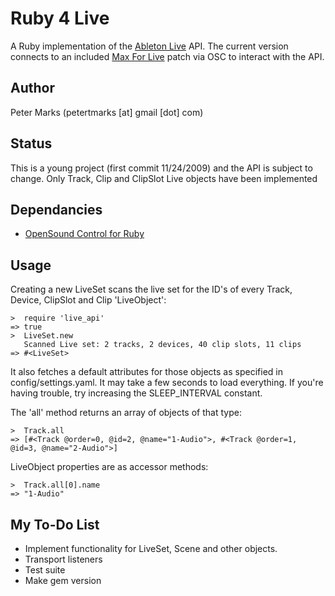 # Ruby 4 Live #

A Ruby implementation of the [Ableton Live](http://ableton.com/) API. The current version connects to an included [Max For Live](http://ableton.com/maxforlive) patch via OSC to interact with the API. 

  
## Author ##

Peter Marks (petertmarks [at] gmail [dot] com)


## Status ##

This is a young project (first commit 11/24/2009) and the API is subject to change. Only Track, Clip and ClipSlot Live objects have been implemented


## Dependancies ##

+ [OpenSound Control for Ruby](http://github.com/fugalh/rosc)


## Usage ##

Creating a new LiveSet scans the live set for the ID's of every Track, Device, ClipSlot and Clip 'LiveObject':

	>  require 'live_api'
	=> true
	>  LiveSet.new 
	   Scanned Live set: 2 tracks, 2 devices, 40 clip slots, 11 clips
	=> #<LiveSet>

It also fetches a default attributes for those objects as specified in config/settings.yaml. It may take a few seconds to load everything. If you're having trouble, try increasing the SLEEP_INTERVAL constant. 

The 'all' method returns an array of objects of that type:

	>  Track.all
	=> [#<Track @order=0, @id=2, @name="1-Audio">, #<Track @order=1, @id=3, @name="2-Audio">]

LiveObject properties are as accessor methods: 

	>  Track.all[0].name
	=> "1-Audio"
	
	
## My To-Do List ##

+ Implement functionality for LiveSet, Scene and other objects.
+ Transport listeners
+ Test suite
+ Make gem version